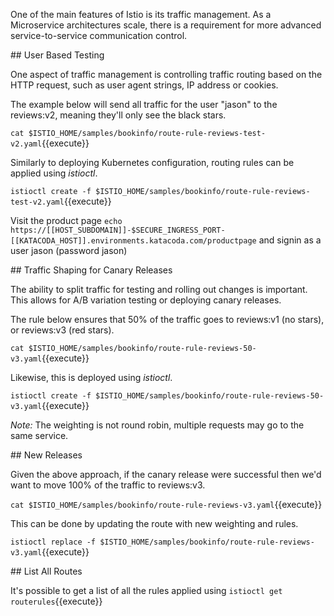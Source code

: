 One of the main features of Istio is its traffic management. As a Microservice architectures scale, there is a requirement for more advanced service-to-service communication control.

## User Based Testing

One aspect of traffic management is controlling traffic routing based on the HTTP request, such as user agent strings, IP address or cookies.

The example below will send all traffic for the user "jason" to the reviews:v2, meaning they'll only see the black stars.

`cat $ISTIO_HOME/samples/bookinfo/route-rule-reviews-test-v2.yaml`{{execute}}

Similarly to deploying Kubernetes configuration, routing rules can be applied using _istioctl_.

`istioctl create -f $ISTIO_HOME/samples/bookinfo/route-rule-reviews-test-v2.yaml`{{execute}}

Visit the product page `echo https://[[HOST_SUBDOMAIN]]-$SECURE_INGRESS_PORT-[[KATACODA_HOST]].environments.katacoda.com/productpage` and signin as a user jason (password jason)

## Traffic Shaping for Canary Releases

The ability to split traffic for testing and rolling out changes is important. This allows for A/B variation testing or deploying canary releases.

The rule below ensures that 50% of the traffic goes to reviews:v1 (no stars), or reviews:v3 (red stars).

`cat $ISTIO_HOME/samples/bookinfo/route-rule-reviews-50-v3.yaml`{{execute}}

Likewise, this is deployed using _istioctl_.

`istioctl create -f $ISTIO_HOME/samples/bookinfo/route-rule-reviews-50-v3.yaml`{{execute}}

_Note:_ The weighting is not round robin, multiple requests may go to the same service.

## New Releases

Given the above approach, if the canary release were successful then we'd want to move 100% of the traffic to reviews:v3.

`cat $ISTIO_HOME/samples/bookinfo/route-rule-reviews-v3.yaml`{{execute}}

This can be done by updating the route with new weighting and rules.

`istioctl replace -f $ISTIO_HOME/samples/bookinfo/route-rule-reviews-v3.yaml`{{execute}}

## List All Routes

It's possible to get a list of all the rules applied using `istioctl get routerules`{{execute}}
